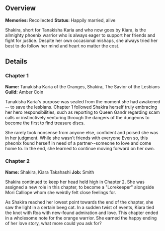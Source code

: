<!-- title: Takanashi Kiara -->
<!-- quote: We must save the lesbians!-->
<!-- chapters: 0 -->
<!-- images: (Shakira's profile), (Activating her Revelation: Burning Phoenix), (Tarot Card) -->
<!-- model: false -->

## Overview

**Memories:** Recollected
**Status:** Happily married, alive

Shakira, short for Tanakisha Karia and who now goes by Kiara, is the allmighty phoenix warrior who is always eager to support her friends and fight for justice. Despite her own occasional mishaps, she always tried her best to do follow her mind and heart no matter the cost.  

## Details

### Chapter 1

**Name:** Tanakisha Karia of the Oranges, Shakira, The Savior of the Lesbians
**Guild:** Amber Coin

Tanakisha Karia's purpose was sealed from the moment she had awakened -- to save the lesbians. Chapter 1 followed Shakira herself truly embracing her hero responsibilities, such as reporting to Queen Gandr regarding scam calls or instinctively venturing through the dangers of the dungeons to become the first to find treasure discs. 

She rarely took nonsense from anyone else, confident and poised she was in her judgment. While she wasn't friends with everyone Even so, this pheonix found herself in need of a partner--someone to love and come home to.  In the end, she learned to continue moving forward on her own.


### Chapter 2

**Name:** Shakira, Kiara Takahashi
**Job:** Smith

Shakira continued to keep her head held high in Chapter 2. She was assigned a new role in this chapter, to become a "Lorekeeper" alongside Mori Calliope whom she weirdly felt close feelings for. 

As Shakira reached her lowest point towards the end of the chapter, she saw the light in a certain beeg cat. In a sudden twist of events, Kiara tied the knot with Roa with new-found admiration and love. This chapter ended in a wholesome note for the orange warrior. She earned the happy ending of her love story, what more could you ask for?


